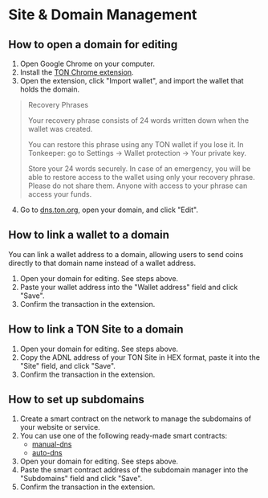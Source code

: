 # Site & Domain Management

## How to open a domain for editing

1. Open Google Chrome on your computer. 
2. Install the [TON Chrome extension](https://chrome.google.com/webstore/detail/ton-wallet/nphplpgoakhhjchkkhmiggakijnkhfnd). 
3. Open the extension, click "Import wallet", and import the wallet that holds the domain.

> Recovery Phrases
>
> Your recovery phrase consists of 24 words written down when the wallet was created.
>
> You can restore this phrase using any TON wallet if you lose it. 
> In Tonkeeper: go to Settings → Wallet protection → Your private key.
> 
> Store your 24 words securely. In case of an emergency, you will be able to restore access to the wallet using only your recovery phrase.
> Please do not share them. Anyone with access to your phrase can access your funds.
> 

4. Go to [dns.ton.org](https://dns.ton.org), open your domain, and click "Edit".

## How to link a wallet to a domain

You can link a wallet address to a domain, allowing users to send coins directly to that domain name instead of a wallet address.
1. Open your domain for editing. See steps above. 
2. Paste your wallet address into the "Wallet address" field and click "Save". 
3. Confirm the transaction in the extension.


## How to link a TON Site to a domain

1. Open your domain for editing. See steps above. 
2. Copy the ADNL address of your TON Site in HEX format, paste it into the "Site" field, and click "Save". 
3. Confirm the transaction in the extension.

## How to set up subdomains

1. Create a smart contract on the network to manage the subdomains of your website or service. 
2. You can use one of the following ready-made smart contracts:
   - [manual-dns](https://github.com/ton-blockchain/ton/blob/master/crypto/smartcont/dns-manual-code.fc)
   - [auto-dns](https://github.com/ton-blockchain/ton/blob/master/crypto/smartcont/dns-auto-code.fc)
3. Open your domain for editing. See steps above.
4. Paste the smart contract address of the subdomain manager into the "Subdomains" field and click "Save".
5. Confirm the transaction in the extension.


